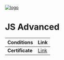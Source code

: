 [![logo](http://innovationstarterbox.bg/wp-content/uploads/2016/05/Softuni_logo_trasparent.png)](http://softuni.org)
# JS Advanced

|**Conditions**|**Link**| 
|---|---|
|**Certificate**   | <a href="https://softuni.bg/certificates/details/56185/ff2b0a33"> Link</a> |
